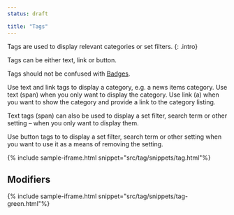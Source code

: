 ```yaml
---
status: draft

title: "Tags"
---
```


Tags are used to display relevant categories or set filters. 
{: .intro}

Tags can be either text, link or button.

Tags should not be confused with [Badges](/patterns/badge.html).

Use text and link tags to display a category, e.g. a news items category. Use text (span) when you only want to display the category. Use link (a) when you want to show the category and provide a link to the category listing.

Text tags (span) can also be used to display a set filter, search term or other setting – when you only want to display them.

Use button tags to to display a set filter, search term or other setting when you want to use it as a means of removing the setting.

{% include sample-iframe.html snippet="src/tag/snippets/tag.html"%}

## Modifiers

{% include sample-iframe.html snippet="src/tag/snippets/tag-green.html"%}
